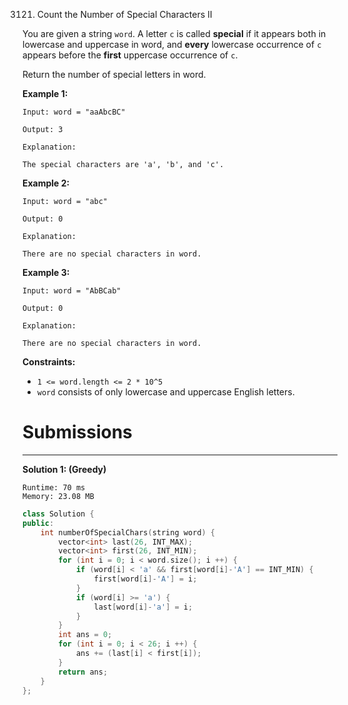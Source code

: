 3121. Count the Number of Special Characters II

You are given a string `word`. A letter `c` is called **special** if it appears both in lowercase and uppercase in word, and **every** lowercase occurrence of `c` appears before the **first** uppercase occurrence of `c`.

Return the number of special letters in word.

 

**Example 1:**
```
Input: word = "aaAbcBC"

Output: 3

Explanation:

The special characters are 'a', 'b', and 'c'.
```

**Example 2:**
```
Input: word = "abc"

Output: 0

Explanation:

There are no special characters in word.
```

**Example 3:**
```
Input: word = "AbBCab"

Output: 0

Explanation:

There are no special characters in word.
```
 

**Constraints:**

* `1 <= word.length <= 2 * 10^5`
* `word` consists of only lowercase and uppercase English letters.

# Submissions
---
**Solution 1: (Greedy)**
```
Runtime: 70 ms
Memory: 23.08 MB
```
```c++
class Solution {
public:
    int numberOfSpecialChars(string word) {
        vector<int> last(26, INT_MAX);
        vector<int> first(26, INT_MIN);
        for (int i = 0; i < word.size(); i ++) {
            if (word[i] < 'a' && first[word[i]-'A'] == INT_MIN) {
                first[word[i]-'A'] = i; 
            }
            if (word[i] >= 'a') {
                last[word[i]-'a'] = i;
            }
        }
        int ans = 0;
        for (int i = 0; i < 26; i ++) {
            ans += (last[i] < first[i]);
        }
        return ans;
    }
};
```
